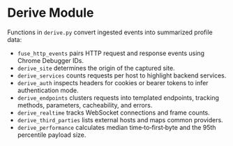 # Derive Module

Functions in `derive.py` convert ingested events into summarized profile data:

- `fuse_http_events` pairs HTTP request and response events using Chrome Debugger IDs.
- `derive_site` determines the origin of the captured site.
- `derive_services` counts requests per host to highlight backend services.
- `derive_auth` inspects headers for cookies or bearer tokens to infer authentication mode.
- `derive_endpoints` clusters requests into templated endpoints, tracking methods, parameters, cacheability, and errors.
- `derive_realtime` tracks WebSocket connections and frame counts.
- `derive_third_parties` lists external hosts and maps common providers.
- `derive_performance` calculates median time‑to‑first‑byte and the 95th percentile payload size.
